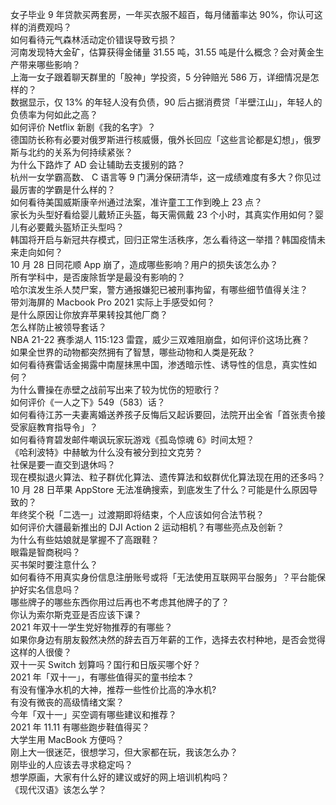 女子毕业 9 年贷款买两套房，一年买衣服不超百，每月储蓄率达 90%，你认可这样的消费观吗？  
如何看待元气森林活动定价错误导致亏损？  
河南发现特大金矿，估算获得金储量 31.55 吨，31.55 吨是什么概念？会对黄金生产带来哪些影响？  
上海一女子跟着聊天群里的「股神」学投资，5 分钟赔光 586 万，详细情况是怎样的？  
数据显示，仅 13% 的年轻人没有负债，90 后占据消费贷「半壁江山」，年轻人的负债率为何如此之高？  
如何评价 Netflix 新剧《我的名字》？  
德国防长称有必要对俄罗斯进行核威慑，俄外长回应「这些言论都是幻想」，俄罗斯与北约的关系为何持续紧张？  
为什么下路炸了 AD 会让辅助去支援别的路？  
杭州一女学霸高数、 C 语言等 9 门满分保研清华，这一成绩难度有多大？你见过最厉害的学霸是什么样的？  
如何看待美国威斯康辛州通过法案，准许童工工作到晚上 23 点？  
家长为头型好看给婴儿戴矫正头盔，每天需佩戴 23 个小时，其真实作用如何？婴儿有必要戴头盔矫正头型吗？  
韩国将开启与新冠共存模式，回归正常生活秩序，怎么看待这一举措？韩国疫情未来走向如何？  
10 月 28 日同花顺 App 崩了，造成哪些影响？用户的损失该怎么办？  
所有学科中，是否废除哲学是最没有影响的？  
哈尔滨发生杀人焚尸案，警方通报嫌犯已被刑事拘留，有哪些细节值得关注？  
带刘海屏的 Macbook Pro 2021 实际上手感受如何？  
是什么原因让你放弃苹果转投其他厂商？  
怎么样防止被领导套话？  
NBA 21-22 赛季湖人 115:123 雷霆，威少三双难阻崩盘，如何评价这场比赛？  
如果全世界的动物都突然拥有了智慧，哪些动物和人类是死敌？  
如何看待赛雷话金揭露中南屋抹黑中国，渗透暗示性、诱导性的信息，真实性如何？  
为什么曹操在赤壁之战前写出来了较为忧伤的短歌行？  
如何评价《一人之下》549（583）话？  
如何看待江苏一夫妻离婚送养孩子反悔后又起诉要回，法院开出全省「首张责令接受家庭教育指导令」？  
如何看待育碧发邮件嘲讽玩家玩游戏《孤岛惊魂 6》时间太短？  
《哈利波特》中赫敏为什么没有被分到拉文克劳？  
社保是要一直交到退休吗？  
现在模拟退火算法、粒子群优化算法、遗传算法和蚁群优化算法现在用的还多吗？  
10 月 28 日苹果 AppStore 无法准确搜索，到底发生了什么？可能是什么原因导致的？  
年终奖个税「二选一」过渡期即将结束，个人应该如何合法节税？  
如何评价大疆最新推出的 DJI Action 2 运动相机？有哪些亮点及创新？  
为什么有些姑娘就是掌握不了高跟鞋？  
眼霜是智商税吗？  
买书架时要注意什么？  
如何看待不用真实身份信息注册账号或将「无法使用互联网平台服务」？平台能保护好实名信息吗？  
哪些牌子的哪些东西你用过后再也不考虑其他牌子的了？  
你认为索尔斯克亚是否应该下课？  
2021 年双十一学生党好物推荐的有哪些？  
如果你身边有朋友毅然决然的辞去百万年薪的工作，选择去农村种地，是否会觉得这样的人很傻？  
双十一买 Switch 划算吗？国行和日版买哪个好？  
2021 年「双十一」，有哪些值得买的童书绘本？  
有没有懂净水机的大神，推荐一些性价比高的净水机?  
有没有微丧的高级情绪文案？  
今年「双十一」买空调有哪些建议和推荐？  
2021 年 11.11 有哪些跑步鞋值得买？  
大学生用 MacBook 方便吗？  
刚上大一很迷茫，很想学习，但大家都在玩，我该怎么办？  
刚毕业的人应该去寻求稳定吗？  
想学原画，大家有什么好的建议或好的网上培训机构吗？  
《现代汉语》该怎么学？  
